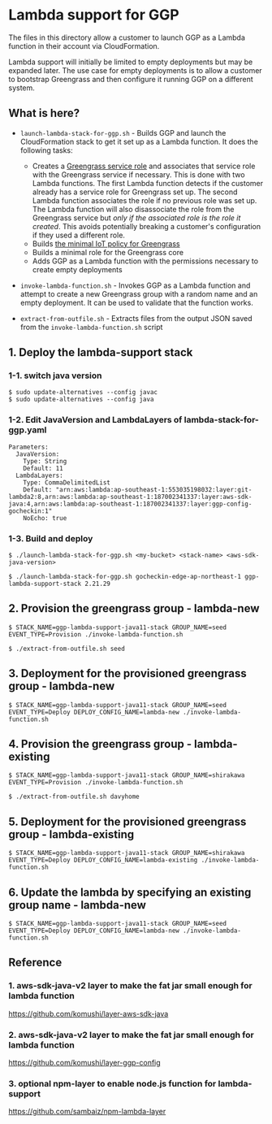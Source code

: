 Lambda support for GGP
======================

The files in this directory allow a customer to launch GGP as a Lambda function in their account via CloudFormation.

Lambda support will initially be limited to empty deployments but may be expanded later. The use case for empty deployments
is to allow a customer to bootstrap Greengrass and then configure it running GGP on a different system.

What is here?
-------------

- `launch-lambda-stack-for-ggp.sh` - Builds GGP and launch the CloudFormation stack to get it
set up as a Lambda function. It does the following tasks:
  - Creates a [Greengrass service role](https://docs.aws.amazon.com/greengrass/latest/developerguide/service-role.html) and associates that service role with the Greengrass service
if necessary. This is done with two Lambda functions. The first Lambda function detects if the customer already has a
service role for Greengrass set up. The second Lambda function associates the role if no previous role was set up. The
Lambda function will also disassociate the role from the Greengrass service but *only if the associated role is the role it created*.
This avoids potentially breaking a customer's configuration if they used a different role.
  - Builds [the minimal IoT policy for Greengrass](https://docs.aws.amazon.com/greengrass/latest/developerguide/gg-sec.html#gg-config-sec-min-iot-policy)
  - Builds a minimal role for the Greengrass core
  - Adds GGP as a Lambda function with the permissions necessary to create empty deployments

- `invoke-lambda-function.sh` - Invokes GGP as a Lambda function and attempt to create a new Greengrass
group with a random name and an empty deployment. It can be used to validate that the function works.

- `extract-from-outfile.sh` - Extracts files from the output JSON saved from the `invoke-lambda-function.sh` script

## 1. Deploy the lambda-support stack

### 1-1. switch java version
```
$ sudo update-alternatives --config javac
$ sudo update-alternatives --config java
```

### 1-2. Edit JavaVersion and LambdaLayers of lambda-stack-for-ggp.yaml
```
Parameters:
  JavaVersion:
    Type: String
    Default: 11
  LambdaLayers:
    Type: CommaDelimitedList
    Default: "arn:aws:lambda:ap-southeast-1:553035198032:layer:git-lambda2:8,arn:aws:lambda:ap-southeast-1:187002341337:layer:aws-sdk-java:4,arn:aws:lambda:ap-southeast-1:187002341337:layer:ggp-config-gocheckin:1"
    NoEcho: true
```

### 1-3. Build and deploy

```
$ ./launch-lambda-stack-for-ggp.sh <my-bucket> <stack-name> <aws-sdk-java-version>
```

```
$ ./launch-lambda-stack-for-ggp.sh gocheckin-edge-ap-northeast-1 ggp-lambda-support-stack 2.21.29
```


## 2. Provision the greengrass group - lambda-new
```
$ STACK_NAME=ggp-lambda-support-java11-stack GROUP_NAME=seed EVENT_TYPE=Provision ./invoke-lambda-function.sh

$ ./extract-from-outfile.sh seed
```

## 3. Deployment for the provisioned greengrass group - lambda-new
```
$ STACK_NAME=ggp-lambda-support-java11-stack GROUP_NAME=seed EVENT_TYPE=Deploy DEPLOY_CONFIG_NAME=lambda-new ./invoke-lambda-function.sh
```

## 4. Provision the greengrass group - lambda-existing
```
$ STACK_NAME=ggp-lambda-support-java11-stack GROUP_NAME=shirakawa EVENT_TYPE=Provision ./invoke-lambda-function.sh

$ ./extract-from-outfile.sh davyhome
```

## 5. Deployment for the provisioned greengrass group - lambda-existing
```
$ STACK_NAME=ggp-lambda-support-java11-stack GROUP_NAME=shirakawa EVENT_TYPE=Deploy DEPLOY_CONFIG_NAME=lambda-existing ./invoke-lambda-function.sh
```

## 6. Update the lambda by specifying an existing group name - lambda-new
```
$ STACK_NAME=ggp-lambda-support-java11-stack GROUP_NAME=seed EVENT_TYPE=Deploy DEPLOY_CONFIG_NAME=lambda-new ./invoke-lambda-function.sh
```


## Reference
### 1. aws-sdk-java-v2 layer to make the fat jar small enough for lambda function
https://github.com/komushi/layer-aws-sdk-java

### 2. aws-sdk-java-v2 layer to make the fat jar small enough for lambda function
https://github.com/komushi/layer-ggp-config

### 3. optional npm-layer to enable node.js function for lambda-support
https://github.com/sambaiz/npm-lambda-layer

